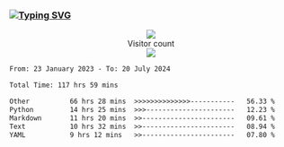 ### <a href="https://git.io/typing-svg"><img src="https://readme-typing-svg.herokuapp.com?font=Fira+Code&pause=1000&width=435&lines=+Hi+%F0%9F%91%8B+There+is+Chenghow" alt="Typing SVG" /></a>
<p align="center"> 
  <img src="https://github-readme-stats.vercel.app/api?username=chenghow&show_icons=true"><br>
  Visitor count<br>
  <img src="https://profile-counter.glitch.me/chenghow/count.svg">
</p>

<!--START_SECTION:waka-->

```txt
From: 23 January 2023 - To: 20 July 2024

Total Time: 117 hrs 59 mins

Other          66 hrs 28 mins  >>>>>>>>>>>>>>-----------   56.33 %
Python         14 hrs 25 mins  >>>----------------------   12.23 %
Markdown       11 hrs 20 mins  >>-----------------------   09.61 %
Text           10 hrs 32 mins  >>-----------------------   08.94 %
YAML           9 hrs 12 mins   >>-----------------------   07.80 %
```

<!--END_SECTION:waka-->
